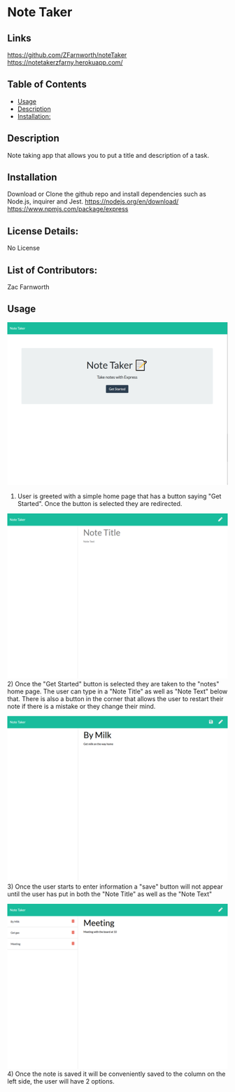 # Note Taker

## Links

https://github.com/ZFarnworth/noteTaker
https://notetakerzfarny.herokuapp.com/

## Table of Contents

- [Usage](#usage)
- [Description](#Description)
- [Installation:](#Installation:)

## Description

Note taking app that allows you to put a title and description of a task.

## Installation

Download or Clone the github repo and install dependencies such as Node.js, inquirer and Jest.
https://nodejs.org/en/download/
https://www.npmjs.com/package/express

## License Details:

No License

## List of Contributors:

Zac Farnworth

## Usage

![image](./img/note1.png)

1. User is greeted with a simple home page that has a button saying "Get Started". Once the button is selected they are redirected.

![image](./img/note2.png) 2) Once the "Get Started" button is selected they are taken to the "notes" home page. The user can type in a "Note Title" as well as "Note Text" below that. There is also a button in the corner that allows the user to restart their note if there is a mistake or they change their mind.

![image](./img/note3.png) 3) Once the user starts to enter information a "save" button will not appear until the user has put in both the "Note Title" as well as the "Note Text"

![image](./img/note4.png) 4) Once the note is saved it will be conveniently saved to the column on the left side, the user will have 2 options.

